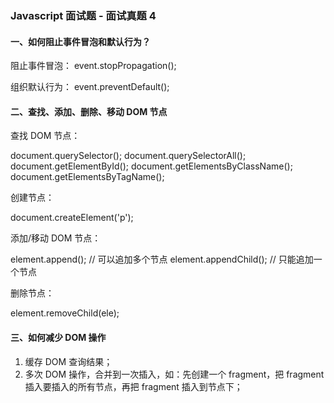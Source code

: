 ### Javascript 面试题 - 面试真题 4

#### 一、如何阻止事件冒泡和默认行为？

阻止事件冒泡：
event.stopPropagation();

组织默认行为：
event.preventDefault();

#### 二、查找、添加、删除、移动 DOM 节点

查找 DOM 节点：

document.querySelector();
document.querySelectorAll();
document.getElementById();
document.getElementsByClassName();
document.getElementsByTagName();

创建节点：

document.createElement('p');

添加/移动 DOM 节点：

element.append(); // 可以追加多个节点
element.appendChild(); // 只能追加一个节点

删除节点：

element.removeChild(ele);

#### 三、如何减少 DOM 操作

1. 缓存 DOM 查询结果；
2. 多次 DOM 操作，合并到一次插入，如：先创建一个 fragment，把 fragment 插入要插入的所有节点，再把 fragment 插入到节点下；
